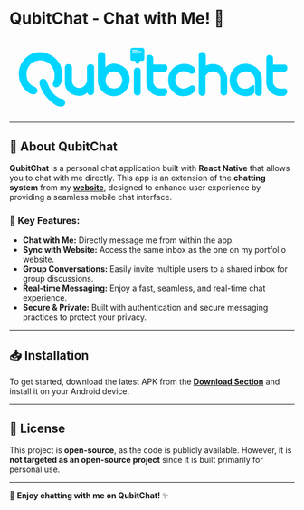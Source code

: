 # QubitChat - Chat with Me! 💬

<p align="center">
  <svg viewBox="0 0 839 222" height="200" fill="#00d5ff">
  <path d="m776 76h35c0 0 7.3 1 7 10 0 0 0.3 9.1-8 11h-34v33.5c0 0 5.7 13.7 16 15.5 2.9 0.5 12.5 1.9 16.9 0.1 0 0 8.3-0.2 9.1 8.9 0 0-0.1 10-10 13h-18c0 0-30.4-5.4-34-36v-75c0 0 0.1-9 9-9 0 0 10.1-0.6 11 9z"/>
  <path d="m723 120v40c0 0 2.2 8.4 10 8 0 0 9.1 0.6 10-9v-43c0 0-1.3-35-42-42 0 0-47.6-6.6-53 46 0 0-2.9 43.5 44 49 0 0 19.9 0.8 27-8 0 0 1.4-1.8 2-5v-17c0 0-0.3-2.6-4-3l-15 10c0 0-24.2 6.5-30-13 0 0-13.2-31.7 23-37 0 0 24-1.2 28 24z"/>
  <path d="m557 48c0 0 1.1-8.8 9-9 7.9-0.2 9.7 2.5 12 10v30.1c0 0 46.1-23 63 33.9v47c0 0-2 7.3-10 7-8-0.3-10-8-10-8v-46c0 0-3.2-16.9-23-17 0 0-14.8-0.4-21 14v51c0 0-1.7 7.1-10 7-8.3-0.1-10-8-10-8z"/>
  <path d="m423 76h35c0 0 7.3 1 7 10 0 0 0.3 9.1-8 11h-34v33.5c0 0 5.3 15.2 16 15.5h18c0 0 7.2-0.1 8 9 0 0-0.1 10-10 13h-18c0 0-30.4-5.4-34-36v-75c0 0 0.1-9 9-9 0 0 10.1-0.6 11 9zm108 26c0 0 7.4 4.2 14-2 0 0 3.9-3.1 2-11 0 0-7.5-13.9-29-15 0 0-15-1.1-27 6 0 0-11.6 4.9-21 24 0 0-7.6 20.2 2 40 0 0 11.8 20.1 29 24 0 0 23.7 4.2 36-6 0 0 15.7-9.3 9-20 0 0-4.7-9.1-15-2 0 0-10.3 7.3-19 7 0 0-13 0.5-21-13 0 0-6.6-11.7 0-25 0 0 5.3-9.9 16-13 0 0 14.3-2.7 24 6z"/>
  <path d="m423 76h35c0 0 7.3 1 7 10 0 0 0.3 9.1-8 11h-34v33.5c0 0 5.7 13.7 16 15.5 2.9 0.5 12.5 1.9 16.9 0.1 0 0 8.3-0.2 9.1 8.9 0 0-0.1 10-10 13h-18c0 0-30.4-5.4-34-36v-75c0 0 0.1-9 9-9 0 0 10.1-0.6 11 9z"/>
  <path fill-rule="evenodd" d="m386 93v64.6c0 0 0.7 8.4-9 9.4 0 0-9.4 0.5-11-9v-63c0 0 0.3-10.3 10-10 0 0 8.5-0.9 10 8zm-12-20l-5-8h-8c0 0-4.7-0.9-5-6v-25c0 0 0.1-7 7-7h28c0 0 5.4 0.3 6 7v25c0 0-0.6 5.8-6 6h-7l-5 8c0 0-2 3.4-5 0zm-13-39c0 0.8 1 1 1 1 0 0 15.9 0 17 0 1.1 0 1-1 1-1 0.1-1.1-0.9-1-0.9-1h-17.1c-1.1 0-1 1-1 1zm0 4c0 1 1 1 1 1h26c1 0 1-1 1-1 0-1.2-0.9-1-0.9-1h-26.1c0 0-1 0-1 1zm0 4c0 1 1 1 1 1h10c0 0 1 0 1-1 0-1-0.8-1-0.8-1h-10.2c0 0-1 0-1 1z"/>
  <path fill-rule="evenodd" d="m270 39c11-0.1 12 9 12 9v36c15.9-14.2 32-10 32-10 41.9 7.3 40 46 40 46l-1 8c-8 43.1-47 41-47 41-40.7-2.6-46-41-46-41v-78c0.8-11.2 10-11 10-11zm16 70c-7.8 15.8 1 28 1 28 10.1 14.1 30 8 30 8 15.6-4.2 15-25 15-25-2.5-24.2-25-24-25-24-15.9 0.5-21 13-21 13z"/>
  <path d="m184 84v43c0 0 4.2 17.9 21 18 0 0 14.4 1.7 23-18v-42c0 0 0.3-9 9-10 0 0 10.7-1.6 12 9v73c0 0-1.1 8.9-10 9 0 0-7.8 0.3-10-8 0 0-8.9 11-26 10 0 0-36.5-1-40-36v-46c0 0-0.1-11 10-11 0 0 9.7-0.7 11 9z"/>
  <path d="m145 140c0 0 20-15.2 5-62 0 0-10.8-27.8-47-37 0 0-30-8.7-55 15 0 0-15 12.2-20 36 0 0-4.4 30.7 12 51 0 0 14 18.6 26 20 0 0 13.6 3.5 16-8 0 0 2.1-7.3-5-12 0 0-16.7-4.9-22-18 0 0-7.3-11.4-4-30 0 0 4.7-19.8 21-27 0 0 20.1-10.6 39 1 0 0 14.8 5.8 21 29 0 0 3.2 18.4-3 28 0 0-3.3 6.3 0 12 0 0 5.4 9.5 16 2zm-34-12c0 0 10.4 38.5 42 49 0 0 9.5-0.2 11 10 0 0 0.6 9.6-7 12 0 0-9.5 2.8-18-2 0 0-37.1-19.7-50-61 0 0-3.5-11.4 3-16 0 0 12.4-8.5 19 8z"/>
  </svg>
</p>

---

## 📢 About QubitChat

**QubitChat** is a personal chat application built with **React Native** that allows you to chat with me directly. This app is an extension of the **chatting system** from my [**website**](https://pras.ne), designed to enhance user experience by providing a seamless mobile chat interface.

### 💬 Key Features:

- **Chat with Me:** Directly message me from within the app.
- **Sync with Website:** Access the same inbox as the one on my portfolio website.
- **Group Conversations:** Easily invite multiple users to a shared inbox for group discussions.
- **Real-time Messaging:** Enjoy a fast, seamless, and real-time chat experience.
- **Secure & Private:** Built with authentication and secure messaging practices to protect your privacy.

---

## 📥 Installation

To get started, download the latest APK from the [**Download Section**](https://github.com/PRASSamin/QubitChat/releases/) and install it on your Android device.

---

## 📄 License

This project is **open-source**, as the code is publicly available. However, it is **not targeted as an open-source project** since it is built primarily for personal use.

---

🚀 **Enjoy chatting with me on QubitChat!** ✨
